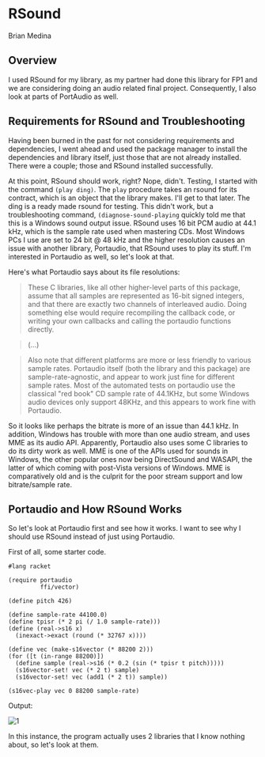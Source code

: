 # RSound
Brian Medina

## Overview ##

I used RSound for my library, as my partner had done this library for FP1 and we are considering doing an audio related final project. Consequently, I also look at parts of PortAudio as well.

## Requirements for RSound and Troubleshooting

Having been burned in the past for not considering requirements and dependencies, I went ahead and used the package manager to install the dependencies and library itself, just those that are not already installed. There were a couple; those and RSound installed successfully.

At this point, RSound should work, right? Nope, didn't. Testing, I started with the command ```(play ding)```. The ```play``` procedure takes an rsound for its contract, which is an object that the library makes. I'll get to that later. The ding is a ready made rsound for testing. This didn't work, but a troubleshooting command, ```(diagnose-sound-playing``` quickly told me that this is a Windows sound output issue. RSound uses 16 bit PCM audio at 44.1 kHz, which is the sample rate used when mastering CDs. Most Windows PCs I use are set to 24 bit @ 48 kHz and the higher resolution causes an issue with another library, Portaudio, that RSound uses to play its stuff. I'm interested in Portaudio as well, so let's look at that.

Here's what Portaudio says about its file resolutions:

> These C libraries, like all other higher-level parts of this package, assume that all samples are represented as 16-bit signed integers, and that there are exactly two channels of interleaved audio. Doing something else would require recompiling the callback code, or writing your own callbacks and calling the portaudio functions directly.

> (...)

> Also note that different platforms are more or less friendly to various sample rates. Portaudio itself (both the library and this package) are sample-rate-agnostic, and appear to work just fine for different sample rates. Most of the automated tests on portaudio use the classical "red book" CD sample rate of 44.1KHz, but some Windows audio devices only support 48KHz, and this appears to work fine with Portaudio.

So it looks like perhaps the bitrate is more of an issue than 44.1 kHz. In addition, Windows has trouble with more than one audio stream, and uses MME as its audio API. Apparently, Portaudio also uses some C libraries to do its dirty work as well. MME is one of the APIs used for sounds in Windows, the other popular ones now being DirectSound and WASAPI, the latter of which coming with post-Vista versions of Windows. MME is comparatively old and is the culprit for the poor stream support and low bitrate/sample rate. 

## Portaudio and How RSound Works

So let's look at Portaudio first and see how it works. I want to see why I should use RSound instead of just using Portaudio.

First of all, some starter code.

```racket
#lang racket
 
(require portaudio
         ffi/vector)
 
(define pitch 426)
 
(define sample-rate 44100.0)
(define tpisr (* 2 pi (/ 1.0 sample-rate)))
(define (real->s16 x)
  (inexact->exact (round (* 32767 x))))
 
(define vec (make-s16vector (* 88200 2)))
(for ([t (in-range 88200)])
  (define sample (real->s16 (* 0.2 (sin (* tpisr t pitch)))))
  (s16vector-set! vec (* 2 t) sample)
  (s16vector-set! vec (add1 (* 2 t)) sample))
 
(s16vec-play vec 0 88200 sample-rate)
```

Output:

![1](/1.png "1")

In this instance, the program actually uses 2 libraries that I know nothing about, so let's look at them.
